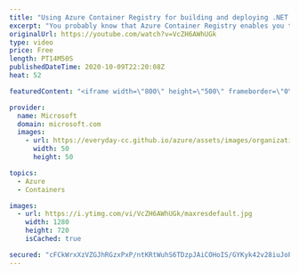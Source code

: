 ```yaml
---
title: "Using Azure Container Registry for building and deploying .NET Core Apps | Azure Friday"
excerpt: "You probably know that Azure Container Registry enables you to store and manage container images securely, but did you know it can also be used as a part of your DevOps pipelines? Jeremy Likness shows Scott Hanselman how ACR can manage your images and even build them for you in the cloud.   0:00 – Overview"
originalUrl: https://youtube.com/watch?v=VcZH6AWhUGk
type: video
price: Free
length: PT14M50S
publishedDateTime: 2020-10-09T22:20:08Z
heat: 52

featuredContent: "<iframe width=\"800\" height=\"500\" frameborder=\"0\" src=\"https://www.youtube.com/embed/VcZH6AWhUGk\" allow=\"accelerometer; autoplay; encrypted-media; gyroscope; picture-in-picture\" allowfullscreen></iframe>"

provider:
  name: Microsoft
  domain: microsoft.com
  images:
    - url: https://everyday-cc.github.io/azure/assets/images/organizations/microsoft.com-50x50.jpg
      width: 50
      height: 50

topics:
  - Azure
  - Containers

images:
  - url: https://i.ytimg.com/vi/VcZH6AWhUGk/maxresdefault.jpg
    width: 1280
    height: 720
    isCached: true

secured: "cFCkWrxXzVZGJhRGzxPxP/ntKRtWuhS6TDzpJAiCOHoIS/GYKyk42v28iuJoPlQjIo8UYu9M9Fc+muKLC80fheGDVIfOt5yf5o07AJkyn5q/sknzJHHL7kZJkwybW0dS+hIVKJwpxE7b12UhOmP/kQPqYr03R3zJkf+ROk0GwhmBdi+o+5dEGTUVFflxGqbmVtZ+Xdp5LcJQ+XhfShXPs6COOLqTCGujId8/l8YCIJEC8ZBldiNd3G0Pz29wpOWFRlq1h8yQE1wbrwoz9aAqai/dPgEgN5R0Oj5dAxwyl0E8BXqN7Zd/P+cq2YI1boD9I4VT4Z+ZBJvDHFeoU8dAqNOUlOZ3d+rTMr0cUU15od6WyeSP/yzaU9tkcfpd+g1S4Cr6UrY8LMea0nilMZu8RkaSI/tb4KhtVGK2yjPiqgc=;5sEJ5c/SjqCdJF20q7xjRw=="
---
```


